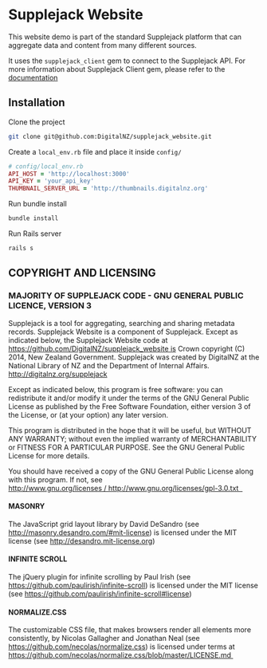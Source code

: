 # Supplejack Website

This website demo is part of the standard Supplejack platform that can aggregate data and content from many different sources.

It uses the `supplejack_client` gem to connect to the Supplejack API. For more information about Supplejack Client gem, please refer to the [documentation](https://github.com/DigitalNZ/supplejack_client)

## Installation

Clone the project

```bash
git clone git@github.com:DigitalNZ/supplejack_website.git
```

Create a `local_env.rb` file and place it inside `config/`

```ruby
# config/local_env.rb
API_HOST = 'http://localhost:3000'
API_KEY = 'your_api_key'
THUMBNAIL_SERVER_URL = 'http://thumbnails.digitalnz.org'
```

Run bundle install

```bash
bundle install
```

Run Rails server

```bash
rails s
```

## COPYRIGHT AND LICENSING  

### MAJORITY OF SUPPLEJACK CODE - GNU GENERAL PUBLIC LICENCE, VERSION 3  

Supplejack is a tool for aggregating, searching and sharing metadata records. Supplejack Website is a component of Supplejack. Except as indicated below, the Supplejack Website code at https://github.com/DigitalNZ/supplejack_website is Crown copyright (C) 2014, New Zealand Government. Supplejack was created by DigitalNZ at the National Library of NZ and the Department of Internal Affairs. http://digitalnz.org/supplejack

Except as indicated below, this program is free software: you can redistribute it and/or modify it under the terms of the GNU General Public License as published by the Free Software Foundation, either version 3 of the License, or (at your option) any later version.   

This program is distributed in the hope that it will be useful, but WITHOUT ANY 
WARRANTY; without even the implied warranty of MERCHANTABILITY or FITNESS FOR A PARTICULAR PURPOSE. See the GNU General Public License for more details.

You should have received a copy of the GNU General Public License along with this program. If not, see http://www.gnu.org/licenses / http://www.gnu.org/licenses/gpl-3.0.txt  

#### MASONRY
The JavaScript grid layout library by David DeSandro (see http://masonry.desandro.com/#mit-license) is licensed under the MIT license (see http://desandro.mit-license.org) 

#### INFINITE SCROLL
The jQuery plugin for infinite scrolling by Paul Irish (see https://github.com/paulirish/infinite-scroll) is licensed under the MIT license (see https://github.com/paulirish/infinite-scroll#license) 

#### NORMALIZE.CSS
The customizable CSS file, that makes browsers render all elements more consistently, by Nicolas Gallagher and Jonathan Neal (see https://github.com/necolas/normalize.css) is licensed under terms at https://github.com/necolas/normalize.css/blob/master/LICENSE.md 